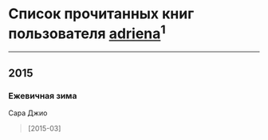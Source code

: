 # Список прочитанных книг пользователя [adriena](http://vk.com/id2125846)<sup>1</sup>
---

## 2015

### Ежевичная зима
Сара Джио
> [2015-03] 




